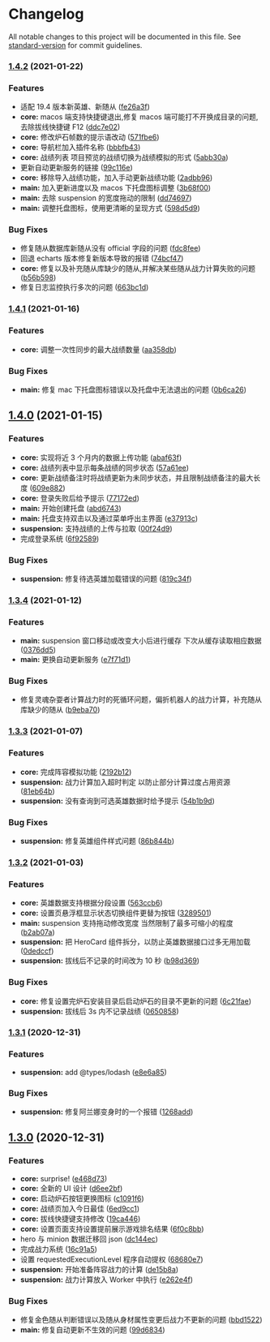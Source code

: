 # Changelog

All notable changes to this project will be documented in this file. See [standard-version](https://github.com/conventional-changelog/standard-version) for commit guidelines.

### [1.4.2](https://github.com/hbt-org/hearthstone-battlegrounds-tools/compare/v1.4.1...v1.4.2) (2021-01-22)

### Features

- 适配 19.4 版本新英雄、新随从 ([fe26a3f](https://github.com/hbt-org/hearthstone-battlegrounds-tools/commit/fe26a3fa57fe7e5afe192b4a8eba8987d518baf8))
- **core:** macos 端支持快捷键退出,修复 macos 端可能打不开换成目录的问题,去除拔线快捷键 F12 ([ddc7e02](https://github.com/hbt-org/hearthstone-battlegrounds-tools/commit/ddc7e02f0df8e2cd1b2f152f490c582644a56b11))
- **core:** 修改炉石帧数的提示语改动 ([571fbe6](https://github.com/hbt-org/hearthstone-battlegrounds-tools/commit/571fbe6bec4e648f5be3742e7a65661f5f180825))
- **core:** 导航栏加入插件名称 ([bbbfb43](https://github.com/hbt-org/hearthstone-battlegrounds-tools/commit/bbbfb43e213940aac2024839f945d58cd28f1da1))
- **core:** 战绩列表 项目预览的战绩切换为战绩模拟的形式 ([5abb30a](https://github.com/hbt-org/hearthstone-battlegrounds-tools/commit/5abb30a143b5a667e89903009fdb73ed6df5d02b))
- 更新自动更新服务的链接 ([99c116e](https://github.com/hbt-org/hearthstone-battlegrounds-tools/commit/99c116e0914275736a6898b70586f118e05cdcbb))
- **core:** 移除导入战绩功能，加入手动更新战绩功能 ([2adbb96](https://github.com/hbt-org/hearthstone-battlegrounds-tools/commit/2adbb965db7050bd9851e09262d7d32a8b498d1e))
- **main:** 加入更新进度以及 macos 下托盘图标调整 ([3b68f00](https://github.com/hbt-org/hearthstone-battlegrounds-tools/commit/3b68f0019e85a59ec1d8b3e9f290edf27681ba0d))
- **main:** 去除 suspension 的宽度拖动的限制 ([dd74697](https://github.com/hbt-org/hearthstone-battlegrounds-tools/commit/dd74697cd829b8f5c906e3222eb1ed1467f42b78))
- **main:** 调整托盘图标，使用更清晰的呈现方式 ([598d5d9](https://github.com/hbt-org/hearthstone-battlegrounds-tools/commit/598d5d9395701d5654ae5f92745a0154b052e9f5))

### Bug Fixes

- 修复随从数据库新随从没有 official 字段的问题 ([fdc8fee](https://github.com/hbt-org/hearthstone-battlegrounds-tools/commit/fdc8fee7a484359a37997ef19930306715a58e98))
- 回退 echarts 版本修复新版本导致的报错 ([74bcf47](https://github.com/hbt-org/hearthstone-battlegrounds-tools/commit/74bcf47d805e7df57cef18e52965355daa93ba25))
- **core:** 修复以及补充随从库缺少的随从,并解决某些随从战力计算失败的问题 ([b56b598](https://github.com/hbt-org/hearthstone-battlegrounds-tools/commit/b56b598593f1c1aed5af01301f28fecb13f8554c))
- 修复日志监控执行多次的问题 ([663bc1d](https://github.com/hbt-org/hearthstone-battlegrounds-tools/commit/663bc1dfd05ae263e6f866d05c421369007c280e))

### [1.4.1](https://github.com/hbt-org/hearthstone-battlegrounds-tools/compare/v1.4.0...v1.4.1) (2021-01-16)

### Features

- **core:** 调整一次性同步的最大战绩数量 ([aa358db](https://github.com/hbt-org/hearthstone-battlegrounds-tools/commit/aa358db8be20cfb3a7224448d68d86e08a808fb3))

### Bug Fixes

- **main:** 修复 mac 下托盘图标错误以及托盘中无法退出的问题 ([0b6ca26](https://github.com/hbt-org/hearthstone-battlegrounds-tools/commit/0b6ca26287ff8ff4140e7bbda546138b14de4e3a))

## [1.4.0](https://github.com/hbt-org/hearthstone-battlegrounds-tools/compare/v1.3.4...v1.4.0) (2021-01-15)

### Features

- **core:** 实现将近 3 个月内的数据上传功能 ([abaf63f](https://github.com/hbt-org/hearthstone-battlegrounds-tools/commit/abaf63f3bf2a061944c18d3bf8b5eb200a99ee63))
- **core:** 战绩列表中显示每条战绩的同步状态 ([57a61ee](https://github.com/hbt-org/hearthstone-battlegrounds-tools/commit/57a61ee562a8562728fa2110111ce92b262e8d3b))
- **core:** 更新战绩备注时将战绩更新为未同步状态，并且限制战绩备注的最大长度 ([609e882](https://github.com/hbt-org/hearthstone-battlegrounds-tools/commit/609e882f52170c6629b5bb8020cffd3d42cd74fb))
- **core:** 登录失败后给予提示 ([77172ed](https://github.com/hbt-org/hearthstone-battlegrounds-tools/commit/77172ede625088a97a8dfb6caaf96737f3104ef6))
- **main:** 开始创建托盘 ([abd6743](https://github.com/hbt-org/hearthstone-battlegrounds-tools/commit/abd674329b5a7d34c2eeccb85090e576bd0a57ab))
- **main:** 托盘支持双击以及通过菜单呼出主界面 ([e37913c](https://github.com/hbt-org/hearthstone-battlegrounds-tools/commit/e37913c9779a7cc711c100ec560b3c2822118bb7))
- **suspension:** 支持战绩的上传与拉取 ([00f24d9](https://github.com/hbt-org/hearthstone-battlegrounds-tools/commit/00f24d9dead8b1264978c10c001bddbd9204abbe))
- 完成登录系统 ([6f92589](https://github.com/hbt-org/hearthstone-battlegrounds-tools/commit/6f92589f793f66a2fce91e375265a6e61d059f5d))

### Bug Fixes

- **suspension:** 修复待选英雄加载错误的问题 ([819c34f](https://github.com/hbt-org/hearthstone-battlegrounds-tools/commit/819c34f3699c23307f67e2914772497e7575609f))

### [1.3.4](https://github.com/hbt-org/hearthstone-battlegrounds-tools/compare/v1.3.3...v1.3.4) (2021-01-12)

### Features

- **main:** suspension 窗口移动或改变大小后进行缓存 下次从缓存读取相应数据 ([0376dd5](https://github.com/hbt-org/hearthstone-battlegrounds-tools/commit/0376dd5ce8a6f29fb916adffaa4cc764e2268186))
- **main:** 更换自动更新服务 ([e7f71d1](https://github.com/hbt-org/hearthstone-battlegrounds-tools/commit/e7f71d1dc78573e52fbb02cefea9be9ccbaa1bed))

### Bug Fixes

- 修复灵魂杂耍者计算战力时的死循环问题，偏折机器人的战力计算，补充随从库缺少的随从 ([b9eba70](https://github.com/hbt-org/hearthstone-battlegrounds-tools/commit/b9eba70bf63412f4a97e0c38fa711e3a790a8f6c))

### [1.3.3](https://github.com/hbt-org/hearthstone-battlegrounds-tools/compare/v1.3.2...v1.3.3) (2021-01-07)

### Features

- **core:** 完成阵容模拟功能 ([2192b12](https://github.com/hbt-org/hearthstone-battlegrounds-tools/commit/2192b121af1051cc6873fa1de5af89e8f3d05d29))
- **suspension:** 战力计算加入超时判定 以防止部分计算过度占用资源 ([81eb64b](https://github.com/hbt-org/hearthstone-battlegrounds-tools/commit/81eb64b0f341cca087907f7e57cfb6d3dcdf2854))
- **suspension:** 没有查询到可选英雄数据时给予提示 ([54b1b9d](https://github.com/hbt-org/hearthstone-battlegrounds-tools/commit/54b1b9dac24e72a5903faed36a0142d0135734d9))

### Bug Fixes

- **suspension:** 修复英雄组件样式问题 ([86b844b](https://github.com/hbt-org/hearthstone-battlegrounds-tools/commit/86b844b81a3a762e906bc7a8a80151f090b50c7c))

### [1.3.2](https://github.com/hbt-org/hearthstone-battlegrounds-tools/compare/v1.3.1...v1.3.2) (2021-01-03)

### Features

- **core:** 英雄数据支持根据分段设置 ([563ccb6](https://github.com/hbt-org/hearthstone-battlegrounds-tools/commit/563ccb6dd8ba6a1050b12a89ca57b178f59ff956))
- **core:** 设置页悬浮框显示状态切换组件更替为按钮 ([3289501](https://github.com/hbt-org/hearthstone-battlegrounds-tools/commit/328950185df9cc979f6b214e2233f66f9de7be27))
- **main:** suspension 支持拖动修改宽度 当然限制了最多可缩小的程度 ([b2ab07a](https://github.com/hbt-org/hearthstone-battlegrounds-tools/commit/b2ab07af064dbed4dacde7c94c918eec306b8423))
- **suspension:** 把 HeroCard 组件拆分，以防止英雄数据接口过多无用加载 ([0dedccf](https://github.com/hbt-org/hearthstone-battlegrounds-tools/commit/0dedccf72e83ab19ec7da455a4d5138a9f2c8726))
- **suspension:** 拔线后不记录的时间改为 10 秒 ([b98d369](https://github.com/hbt-org/hearthstone-battlegrounds-tools/commit/b98d3691fb3a0e726cc70b6c7d477e7192ca654f))

### Bug Fixes

- **core:** 修复设置完炉石安装目录后启动炉石的目录不更新的问题 ([6c21fae](https://github.com/hbt-org/hearthstone-battlegrounds-tools/commit/6c21fae54dcdef7ba40ca2188110d9d6490a2c18))
- **suspension:** 拔线后 3s 内不记录战绩 ([0650858](https://github.com/hbt-org/hearthstone-battlegrounds-tools/commit/06508588f17bc1e907b01ca761da51a3b7ed7d16))

### [1.3.1](https://github.com/hbt-org/hearthstone-battlegrounds-tools/compare/v1.3.0...v1.3.1) (2020-12-31)

### Features

- **suspension:** add @types/lodash ([e8e6a85](https://github.com/hbt-org/hearthstone-battlegrounds-tools/commit/e8e6a8593bb07e70d46d7f5d783968a026013b9f))

### Bug Fixes

- **suspension:** 修复阿兰娜变身时的一个报错 ([1268add](https://github.com/hbt-org/hearthstone-battlegrounds-tools/commit/1268add4565c18f42fc46d5275d334438d89b5d7))

## [1.3.0](https://github.com/hbt-org/hearthstone-battlegrounds-tools/compare/v1.2.7...v1.3.0) (2020-12-31)

### Features

- **core:** surprise! ([e468d73](https://github.com/hbt-org/hearthstone-battlegrounds-tools/commit/e468d73175843e4e918f12d1bde1f1fcf99bcfed))
- **core:** 全新的 UI 设计 ([d6ee2bf](https://github.com/hbt-org/hearthstone-battlegrounds-tools/commit/d6ee2bf164f644a08fcf2fad008212e0e1dc41cb))
- **core:** 启动炉石按钮更换图标 ([c1091f6](https://github.com/hbt-org/hearthstone-battlegrounds-tools/commit/c1091f6d9795caecf897e74e1987435e99e46ad4))
- **core:** 战绩页加入今日最佳 ([6ed9cc1](https://github.com/hbt-org/hearthstone-battlegrounds-tools/commit/6ed9cc1f8f5e7b19e121a5fdb867cf20a27f2cff))
- **core:** 拔线快捷键支持修改 ([19ca446](https://github.com/hbt-org/hearthstone-battlegrounds-tools/commit/19ca446eac94095d2e08f006fed3c0824971aba6))
- **core:** 设置页面支持设置提前展示游戏排名结果 ([6f0c8bb](https://github.com/hbt-org/hearthstone-battlegrounds-tools/commit/6f0c8bbfb04009af9256548292cd507aaf928b43))
- hero 与 minion 数据迁移回 json ([dc144ec](https://github.com/hbt-org/hearthstone-battlegrounds-tools/commit/dc144ec50855541a517b00fd7d234f34b4198409))
- 完成战力系统 ([16c91a5](https://github.com/hbt-org/hearthstone-battlegrounds-tools/commit/16c91a54e4d1b2b5512ce4e0fb658c99c01f6447))
- 设置 requestedExecutionLevel 程序自动提权 ([68680e7](https://github.com/hbt-org/hearthstone-battlegrounds-tools/commit/68680e741f2cef449f679e0d09d32840eafe1168))
- **suspension:** 开始准备阵容战力的计算 ([de15b8a](https://github.com/hbt-org/hearthstone-battlegrounds-tools/commit/de15b8a47ccd84ff36c6e7194a6f6df0635c2b12))
- **suspension:** 战力计算放入 Worker 中执行 ([e262e4f](https://github.com/hbt-org/hearthstone-battlegrounds-tools/commit/e262e4f3fe9a08e1c30d345958276c8334ffd6d1))

### Bug Fixes

- 修复金色随从判断错误以及随从身材属性变更后战力不更新的问题 ([bbd1522](https://github.com/hbt-org/hearthstone-battlegrounds-tools/commit/bbd1522f08caeca2ebc2836b888d1c1272a9b4e1))
- **main:** 修复自动更新不生效的问题 ([99d6834](https://github.com/hbt-org/hearthstone-battlegrounds-tools/commit/99d6834d97c0625539beb6d4750581e05a482ffe))
